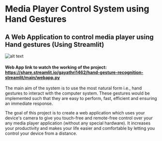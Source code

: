 # Media Player Control System using Hand Gestures

## A Web Application to control media player using Hand gestures (Using Streamlit)

![alt text](https://github.com/gayathri1462/Breast-Cancer-Detection-Web-App/blob/main/output.jpeg?raw=true)



#### Web App link to watch the working of the project: https://share.streamlit.io/gayathri1462/hand-gesture-recognition-streamlit/main/webapp.py


The main aim of the system is to use the most natural form i.e., hand gestures to interact with the computer system. These gestures would be implemented such that they are easy to perform, fast, efficient and ensuring an immediate response. 

The goal of this project is to create a web application which uses your device's camera to give you touch-free  and remote-free control over your any  media player application (without any special hardware). It increases your  productivity and makes your life easier and comfortable by letting you control your device from a distance.

